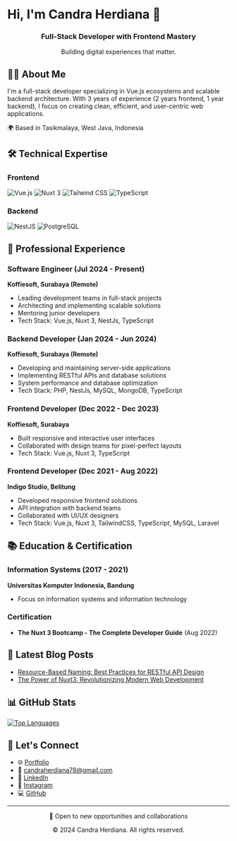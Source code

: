 # Hi, I'm Candra Herdiana 👋

<div align="center">
  <h3>Full-Stack Developer with Frontend Mastery</h3>
  <p>Building digital experiences that matter.</p>
</div>

## 👨‍💻 About Me
I'm a full-stack developer specializing in Vue.js ecosystems and scalable backend architecture. With 3 years of experience (2 years frontend, 1 year backend), I focus on creating clean, efficient, and user-centric web applications.

🌍 Based in Tasikmalaya, West Java, Indonesia

## 🛠️ Technical Expertise
### Frontend
![Vue.js](https://img.shields.io/badge/-Vue.js-4FC08D?style=flat-square&logo=vue.js&logoColor=white)
![Nuxt 3](https://img.shields.io/badge/-Nuxt%203-00DC82?style=flat-square&logo=nuxt.js&logoColor=white)
![Tailwind CSS](https://img.shields.io/badge/-Tailwind%20CSS-38B2AC?style=flat-square&logo=tailwind-css&logoColor=white)
![TypeScript](https://img.shields.io/badge/-TypeScript-3178C6?style=flat-square&logo=typescript&logoColor=white)

### Backend
![NestJS](https://img.shields.io/badge/-NestJS-E0234E?style=flat-square&logo=nestjs&logoColor=white)
![PostgreSQL](https://img.shields.io/badge/-PostgreSQL-336791?style=flat-square&logo=postgresql&logoColor=white)

## 💼 Professional Experience

### Software Engineer (Jul 2024 - Present)
**Koffiesoft, Surabaya (Remote)**
- Leading development teams in full-stack projects
- Architecting and implementing scalable solutions
- Mentoring junior developers
- Tech Stack: Vue.js, Nuxt 3, NestJs, TypeScript

### Backend Developer (Jan 2024 - Jun 2024)
**Koffiesoft, Surabaya (Remote)**
- Developing and maintaining server-side applications
- Implementing RESTful APIs and database solutions
- System performance and database optimization
- Tech Stack: PHP, NestJs, MySQL, MongoDB, TypeScript

### Frontend Developer (Dec 2022 - Dec 2023)
**Koffiesoft, Surabaya**
- Built responsive and interactive user interfaces
- Collaborated with design teams for pixel-perfect layouts
- Tech Stack: Vue.js, Nuxt 3, TypeScript

### Frontend Developer (Dec 2021 - Aug 2022)
**Indigo Studio, Belitung**
- Developed responsive frontend solutions
- API integration with backend teams
- Collaborated with UI/UX designers
- Tech Stack: Vue.js, Nuxt 3, TailwindCSS, TypeScript, MySQL, Laravel

## 📚 Education & Certification

### Information Systems (2017 - 2021)
**Universitas Komputer Indonesia, Bandung**
- Focus on information systems and information technology

### Certification
- **The Nuxt 3 Bootcamp - The Complete Developer Guide** (Aug 2022)

## 📝 Latest Blog Posts
- [Resource-Based Naming: Best Practices for RESTful API Design](https://candraherdiana.com/blog/resource-based-naming)
- [The Power of Nuxt3: Revolutionizing Modern Web Development](https://candraherdiana.com/blog/power-of-nuxt3)

## 📊 GitHub Stats
[![Top Languages](https://github-readme-stats-git-masterrstaa-rickstaa.vercel.app/api/top-langs/?username=cand-99&layout=compact&hide=css,html)](https://github.com/cand-99/github-readme-stats)

## 🤝 Let's Connect
- 🌐 [Portfolio](https://candraherdiana.com)
- 📧 [candraherdiana78@gmail.com](mailto:candraherdiana78@gmail.com)
- 💼 [LinkedIn](https://www.linkedin.com/in/candra-herdiana-9064b024a)
- 📱 [Instagram](https://www.instagram.com/candfpv)
- 💻 [GitHub](https://github.com/cand-99)

---

<div align="center">
  <p>🚀 Open to new opportunities and collaborations</p>
  <p>© 2024 Candra Herdiana. All rights reserved.</p>
</div>

